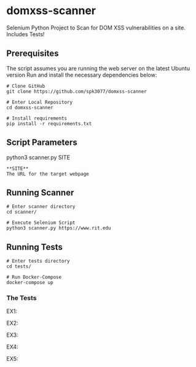 # domxss-scanner
Selenium Python Project to Scan for DOM XSS vulnerabilities on a site.  Includes Tests!

## Prerequisites
The script assumes you are running the web server on the latest Ubuntu version
Run and install the necessary dependencies below:

    # Clone GitHub
    git clone https://github.com/spk3077/domxss-scanner

    # Enter Local Repository
    cd domxss-scanner

    # Install requirements
    pip install -r requirements.txt


## Script Parameters
python3 scanner.py SITE

    **SITE**
    The URL for the target webpage


## Running Scanner

    # Enter scanner directory
    cd scanner/

    # Execute Selenium Script
    python3 scanner.py https://www.rit.edu


## Running Tests

    # Enter tests directory
    cd tests/

    # Run Docker-Compose
    docker-compose up


### The Tests
    
EX1:

EX2:

EX3:

EX4:

EX5:

